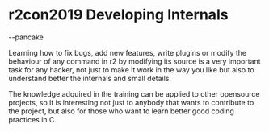 r2con2019 Developing Internals
==============================

--pancake

Learning how to fix bugs, add new features, write plugins or modify the behaviour of any command in r2 by modifying its source is a very important task for any hacker, not just to make it work in the way you like but also to understand better the internals and small details.

The knowledge adquired in the training can be applied to other opensource projects, so it is interesting not just to anybody that wants to contribute to the project, but also for those who want to learn better good coding practices in C.
